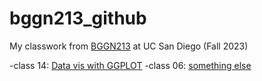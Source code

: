 # bggn213_github
My classwork from [BGGN213](https://bioboot.github.io/bggn213_F23/) at UC San Diego (Fall 2023)

-class 14: [Data vis with GGPLOT](https://github.com/Jiachen24/bggn213_github/blob/main/class14/class14.pdf)
-class 06: [something else]()
